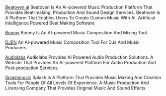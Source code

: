 
[Beatoven.ai](https://www.beatoven.ai/)
Beatoven Is An AI-powered Music Production Platform That Provides Beat-making, Production And Sound Design Services.
Beatoven Is A Platform That Enables Users To Create Custom Music With AI.
Artificial Intelligence Powered Beat Making Software

[Boomy](https://boomy.com/)
Boomy Is An AI-powered Music Composition And Mixing Tool.

[DJEN](https://djen.co/)
An AI-powered Music Composition Tool For DJs And Music Producers.

[Audiolabs](https://www.audiolabs.io/)
Audiolabs Provides AI Powered Audio Production Solutions.
A Website That Provides An AI-powered Platform For Audio Production And Post-production Services.

[Splashmusic](https://www.splashmusic.com/)
Splash Is A Platform That Provides Music Making And Creation Tools For People Of All Levels Of Experience.
A Music Production And Licensing Company That Provides Original Music And Sound Effects.

